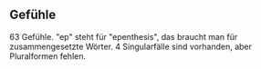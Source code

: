 ## Gefühle

63 Gefühle. "ep" steht für "epenthesis", das braucht man für zusammengesetzte Wörter. 4 Singularfälle sind vorhanden, aber Pluralformen fehlen.